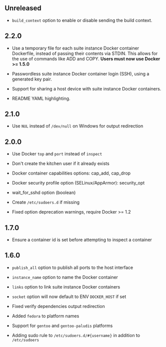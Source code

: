 ## Unreleased

* `build_context` option to enable or disable sending the build context.

## 2.2.0

* Use a temporary file for each suite instance Docker container
Dockerfile, instead of passing their contents via STDIN. This allows for
the use of commands like ADD and COPY. **Users must now use Docker >= 1.5.0**

* Passwordless suite instance Docker container login (SSH), using a
generated key pair.

* Support for sharing a host device with suite instance Docker containers.

* README YAML highlighting.

## 2.1.0

* Use `NUL` instead of `/dev/null` on Windows for output redirection

## 2.0.0

* Use Docker `top` and `port` instead of `inspect`

* Don't create the kitchen user if it already exists

* Docker container capabilities options: cap_add, cap_drop

* Docker security profile option (SELinux/AppArmor): security_opt

* wait_for_sshd option (boolean)

* Create `/etc/sudoers.d` if missing

* Fixed option deprecation warnings, require Docker >= 1.2

## 1.7.0

* Ensure a container id is set before attempting to inspect a container

## 1.6.0

* `publish_all` option to publish all ports to the host interface

* `instance_name` option to name the Docker container

* `links` option to link suite instance Docker containers

* `socket` option will now default to ENV `DOCKER_HOST` if set

* Fixed verify dependencies output redirection

* Added `fedora` to platform names

* Support for `gentoo` and `gentoo-paludis` platforms

* Adding sudo rule to `/etc/sudoers.d/#{username}` in addition to `/etc/sudoers`
